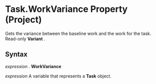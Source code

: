 
# Task.WorkVariance Property (Project)

Gets the variance between the baseline work and the work for the task. Read-only  **Variant** .


## Syntax

 _expression_ . **WorkVariance**

 _expression_ A variable that represents a **Task** object.

